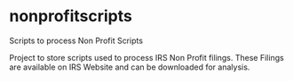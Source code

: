 # nonprofitscripts
Scripts to process Non Profit Scripts

Project to store scripts used to process IRS Non Profit filings.
These Filings are available on IRS Website and can be downloaded for analysis.


